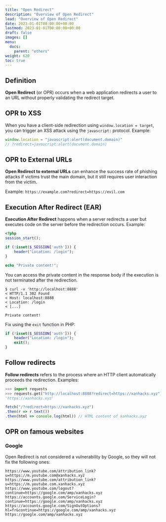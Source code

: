 ```yaml
---
title: "Open Redirect"
description: "Overview of Open Redirect"
lead: "Overview of Open Redirect"
date: 2023-01-01T00:00:00+00:00
lastmod: 2023-01-01T00:00:00+00:00
draft: false
images: []
menu:
  docs:
    parent: "others"
weight: 620
toc: true
---
```


## Definition

**Open Redirect** (or OPR) occurs when a web application redirects a user to an URL without properly validating the redirect target.

## OPR to XSS

When you have a client-side redirection using `window.location = target`, you can trigger an XSS attack using the `javascript:` protocol. Example:

```js
window.location = "javascript:alert(document.domain)"
// ?redirect=javascript:alert(document.domain)
```

## OPR to External URLs

**Open Redirect to external URLs** can enhance the success rate of phishing attacks if victims trust the main domain, but it still requires user interaction from the victim.

Example: `https://example.com?redirect=https://evil.com`

## Execution After Redirect (EAR)

**Execution After Redirect** happens when a server redirects a user but executes code on the server before the redirection occurs. Example:

```php
<?php
session_start();

if (!isset($_SESSION['auth'])) {
	header("Location: /login");
}

echo "Private content!";
```

You can access the private content in the response body if the execution is not terminated after the redirection.

```
$ curl -v 'http://localhost:8888'
< HTTP/1.1 302 Found
< Host: localhost:8888
< Location: /login
< [...]

Private content!
```

Fix using the `exit` function in PHP:

```php
if (!isset($_SESSION['auth'])) {
	header("Location: /login");
	exit();
}
```

## Follow redirects

**Follow redirects** refers to the process where an HTTP client automatically proceeds the redirection. Examples:

```python
>>> import requests
>>> requests.get("http://localhost:8888?redirect=https://xanhacks.xyz").url
'https://xanhacks.xyz'
```

```js
fetch("/?redirect=https://xanhacks.xyz")
.then(r => r.text())
.then(html => console.log(html)) // HTML content of xanhacks.xyz
```

## OPR on famous websites

### Google

Open Redirect is not considered a vulnerability by Google, so they will not fix the following ones:

```
https://www.youtube.com/attribution_link?u=https://m.youtube.com@xanhacks.xyz
https://www.youtube.com/attribution_link?u=https://m.youtube.com.xanhacks.xyz
https://www.youtube.com/logout?continue=https://google.com/amp/xanhacks.xyz
https://accounts.google.com/ServiceLogin?continue=https://google.com/amp/xanhacks.xyz
https://accounts.google.com/SignOutOptions?hl=fr&continue=https://google.com/amp/xanhacks.xyz
https://google.com/amp/xanhacks.xyz
```